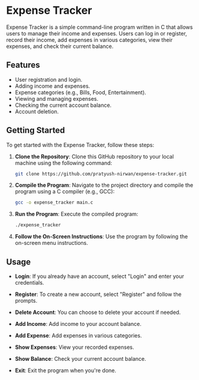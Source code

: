 # Expense Tracker

Expense Tracker is a simple command-line program written in C that allows users to manage their income and expenses. Users can log in or register, record their income, add expenses in various categories, view their expenses, and check their current balance.

## Features

- User registration and login.
- Adding income and expenses.
- Expense categories (e.g., Bills, Food, Entertainment).
- Viewing and managing expenses.
- Checking the current account balance.
- Account deletion.

## Getting Started

To get started with the Expense Tracker, follow these steps:

1. **Clone the Repository**: Clone this GitHub repository to your local machine using the following command:

    ```bash
    git clone https://github.com/pratyush-nirwan/expense-tracker.git
    ```

2. **Compile the Program**: Navigate to the project directory and compile the program using a C compiler (e.g., GCC):

    ```bash
    gcc -o expense_tracker main.c
    ```

3. **Run the Program**: Execute the compiled program:

    ```bash
    ./expense_tracker
    ```

4. **Follow the On-Screen Instructions**: Use the program by following the on-screen menu instructions.

## Usage

- **Login**: If you already have an account, select "Login" and enter your credentials.

- **Register**: To create a new account, select "Register" and follow the prompts.

- **Delete Account**: You can choose to delete your account if needed.

- **Add Income**: Add income to your account balance.

- **Add Expense**: Add expenses in various categories.

- **Show Expenses**: View your recorded expenses.

- **Show Balance**: Check your current account balance.

- **Exit**: Exit the program when you're done.


   